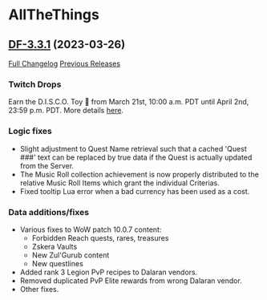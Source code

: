 # AllTheThings

## [DF-3.3.1](https://github.com/DFortun81/AllTheThings/tree/DF-3.3.1) (2023-03-26)
[Full Changelog](https://github.com/DFortun81/AllTheThings/compare/DF-3.3.0...DF-3.3.1) [Previous Releases](https://github.com/DFortun81/AllTheThings/releases)

### Twitch Drops

Earn the D.I.S.C.O. Toy 🕺 from March 21st, 10:00 a.m. PDT until April 2nd, 23:59 p.m. PDT. More details [here](https://worldofwarcraft.blizzard.com/en-us/news/23923488/dragonflight-twitch-drops-earn-the-disco-toy).

### Logic fixes

- Slight adjustment to Quest Name retrieval such that a cached 'Quest ###' text can be replaced by true data if the Quest is actually updated from the Server.
- The Music Roll collection achievement is now properly distributed to the relative Music Roll Items which grant the individual Criterias.
- Fixed tooltip Lua error when a bad currency has been used as a cost.

### Data additions/fixes

- Various fixes to WoW patch 10.0.7 content:
  - Forbidden Reach quests, rares, treasures
  - Zskera Vaults
  - New Zul'Gurub content
  - New questlines
- Added rank 3 Legion PvP recipes to Dalaran vendors.
- Removed duplicated PvP Elite rewards from wrong Dalaran vendor.
- Other fixes.
